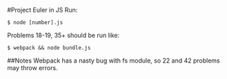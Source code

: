 #Project Euler in JS
Run:
```
$ node [number].js
```
Problems 18-19, 35+ should be run like:
```
$ webpack && node bundle.js
```

##Notes
Webpack has a nasty bug with fs module, so 22 and 42 problems may throw errors.
